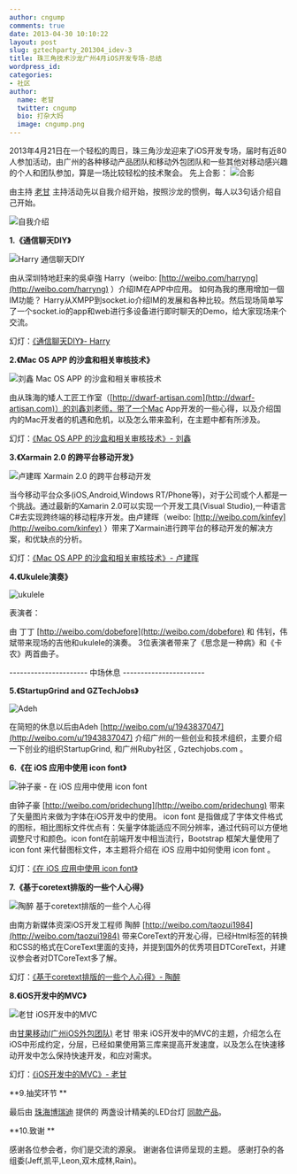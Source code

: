 ```yaml
---
author: cngump
comments: true
date: 2013-04-30 10:10:22
layout: post
slug: gztechparty_201304_idev-3
title: 珠三角技术沙龙广州4月iOS开发专场-总结
wordpress_id:
categories:
- 社区
author:
  name: 老甘
  twitter: cngump
  bio: 打杂大妈
  image: cngump.png
---
```


2013年4月21日在一个轻松的周日，珠三角沙龙迎来了iOS开发专场，届时有近80人参加活动，由广州的各种移动产品团队和移动外包团队和一些其他对移动感兴趣的个人和团队参加，算是一场比较轻松的技术聚会。
先上合影：
![合影](http://pic.yupoo.com/techparty/CNTq0MCs/medish.jpg)

由主持 [老甘](http://weibo.com/cngump) 主持活动先以自我介绍开始，按照沙龙的惯例，每人以3句话介绍自己开始。

![自我介绍](http://pic.yupoo.com/techparty/CNTjAgQp/medish.jpg)

**1.《通信聊天DIY》**

![Harry 通信聊天DIY](http://pic.yupoo.com/techparty/CNTl7pJa/medish.jpg)

由从深圳特地赶来的吳卓強 Harry（weibo: [http://weibo.com/harryng](http://weibo.com/harryng) ）介绍IM在APP中应用。
如何為我的應用增加一個IM功能？ Harry从XMPP到socket.io介绍IM的发展和各种比较。然后现场简单写了一个socket.io的app和web进行多设备进行即时聊天的Demo，给大家现场来个交流。

幻灯：[《通信聊天DIY》- Harry](https://speakerdeck.com/cngump/im-diy)



**2.《Mac OS APP 的沙盒和相关审核技术》**

![刘鑫 Mac OS APP 的沙盒和相关审核技术](http://pic.yupoo.com/techparty/CNTlW8m9/medish.jpg)

由从珠海的矮人工匠工作室（[http://dwarf-artisan.com](http://dwarf-artisan.com)）的刘鑫刘老师，带了一个Mac App开发的一些心得，以及介绍国内的Mac开发者的机遇和危机，以及怎么带来盈利，在主题中都有所涉及。

幻灯：[《Mac OS APP 的沙盒和相关审核技术》- 刘鑫](https://speakerdeck.com/cngump/mac-os-app-de-sha-he-he-xiang-guan-shen-he-ji-zhu)




**3.《Xarmain 2.0 的跨平台移动开发》**

![卢建晖 Xarmain 2.0 的跨平台移动开发](http://pic.yupoo.com/techparty/CNTmycyP/medish.jpg)

当今移动平台众多(iOS,Android,Windows RT/Phone等)，对于公司或个人都是一个挑战。通过最新的Xamarin 2.0可以实现一个开发工具(Visual Studio),一种语言C#去实现跨终端的移动程序开发。由卢建晖（weibo: [http://weibo.com/kinfey](http://weibo.com/kinfey)  ）带来了Xarmain进行跨平台的移动开发的解决方案，和优缺点的分析。

幻灯：[《Mac OS APP 的沙盒和相关审核技术》- 卢建晖](https://speakerdeck.com/cngump/ji-yu-xamarin-2-dot-0de-kua-ping-tai-yi-dong-kai-fa
)


**4.《Ukulele演奏》**

![ukulele](http://pic.yupoo.com/techparty/CNTnKKoj/medish.jpg)

表演者：

由 丁丁 [http://weibo.com/dobefore](http://weibo.com/dobefore) 和  伟钊，伟斌带来现场的吉他和ukulele的演奏。 3位表演者带来了《思念是一种病》和《卡农》两首曲子。


---------------------- 中场休息 -----------------------

**5.《StartupGrind and GZTechJobs》**

![Adeh](http://pic.yupoo.com/techparty/CNTncGIe/medish.jpg)

在简短的休息以后由Adeh [http://weibo.com/u/1943837047](http://weibo.com/u/1943837047) 介绍广州的一些创业和技术组织，主要介绍一下创业的组织StartupGrind, 和广州Ruby社区 , Gztechjobs.com 。



**6.《在 iOS 应用中使用 icon font》**

![钟子豪 - 在 iOS 应用中使用 icon font](http://pic.yupoo.com/techparty/CNTopA0A/medish.jpg)

由钟子豪 [http://weibo.com/pridechung](http://weibo.com/pridechung) 带来了矢量图片来做为字体在iOS开发中的使用。
icon font 是指做成了字体文件格式的图标，相比图标文件优点有：矢量字体能适应不同分辨率，通过代码可以方便地调整尺寸和颜色。icon font在前端开发中相当流行，Bootstrap 框架大量使用了 icon font 来代替图标文件，本主题将介绍在 iOS 应用中如何使用 icon font 。

幻灯：[《在 iOS 应用中使用 icon font》](https://speakerdeck.com/pridechung/using-icon-font-in-ios)

**7.《基于coretext排版的一些个人心得》**

![陶醉 基于coretext排版的一些个人心得](http://pic.yupoo.com/techparty/CQarJwUM/medish.jpg)

由南方新媒体资深iOS开发工程师 陶醉 [http://weibo.com/taozui1984](http://weibo.com/taozui1984) 带来CoreText的开发心得，已经Html标签的转换和CSS的格式在CoreText里面的支持，并提到国外的优秀项目DTCoreText，并建议参会者对DTCoreText多了解。

幻灯：[《基于coretext排版的一些个人心得》- 陶醉](https://speakerdeck.com/cngump/gou-zao-ji-yu-coretextde-pai-ban-yin-qing)


**8.《iOS开发中的MVC》**

![老甘 iOS开发中的MVC](http://pic.yupoo.com/techparty/CNToTAGs/medish.jpg)

由[甘果移动(广州iOS外包团队)](http://ganguo.io) 老甘 带来 iOS开发中的MVC的主题，介绍怎么在iOS中形成约定，分层，已经如果使用第三库来提高开发速度，以及怎么在快速移动开发中怎么保持快速开发，和应对需求。

幻灯：[《iOS开发中的MVC》- 老甘](https://speakerdeck.com/cngump/ioskai-fa-zhong-de-mvc)


**9.抽奖环节 **

最后由 [珠海博瑞迪](http://destyle.taobao.com/index.htm?spm=a1z10.1.w5002-204327000.2.s3f0Y1) 提供的 两盏设计精美的LED台灯 [同款产品](http://t.cn/zTsIIYM)。

**10.致谢 **

感谢各位参会者，你们是交流的源泉。 谢谢各位讲师呈现的主题。 感谢打杂的各组委(Jeff,凯平,Leon,双木成林,Rain)。

